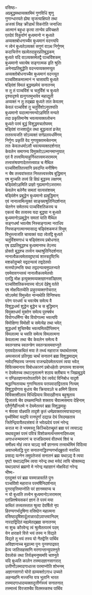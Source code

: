वसिष्ठः-   
अप्रबुद्धमथाव्यक्तमिमं गुणविधिं शृणु  
गुणान्धारयते ह्येषा सृजत्याक्षिपते तथा  
अजस्रं त्विह क्रीडार्थं विकरोति जनाधिप  
आत्मानं बहुधा कृत्वा तान्येव प्रविचक्षते  
एतदेवं विकुर्वाणं बुध्यमानो न बुध्यते  
अव्यक्तबोधनाच्चैव बुध्यमानं वदन्त्यपि  
न त्वेनं बुध्यतेऽव्यक्तं सगुणं वाऽथ निर्गुणम्  
कदाचित्तेन खल्वेतदाहुरप्रतिबुद्धकम्  
बुध्यते यदि वाऽव्यक्तमेतद्वै पञ्चविंशकम्  
बुध्यमानो भवत्येष सङ्गात्मक इति श्रुतिः  
अनेनाप्रतिबुद्धेति वदन्त्यव्यक्तमप्युत  
अव्यक्तोबोधनाच्चैव बुध्यमानं वदन्त्युत  
पञ्चविंशकमात्मानं न चासावपि बुध्यते  
षड्विंशं विमलं बुद्धमप्रमेयं सनातनम्  
स तु तं पञ्चविंशं च चतुर्विंशं च बुध्यते  
दृश्यादृश्ये ह्यनुगतमुभावेव महाद्युती  
अव्यक्तं न तु तद्ब्रह्म बुध्यते तात केवलम्  
केवलं पञ्चविंशं तु चतुर्विंशोऽनुपश्यति  
बुध्यमानो यदात्मानमन्योऽहमिति मन्यते  
तदा प्रकृतिमानेष भवत्यव्यक्तलोचनः  
बुध्यते परमं बुद्धं विशुद्धमचलोपमम्  
षड्विंशं राजशार्दूल तथा बुद्धत्वतां व्रजेत्  
ततस्त्यजति सोऽव्यक्तं सर्गप्रलयधर्मिणम्  
निर्गुणः प्रकृतिं वेद गुणयुक्तामचेतनाम्  
ततः केवलधर्माऽसौ भवत्यव्यक्तदर्शनात्  
केवलेन समागम्य विमुक्तोऽऽत्मानमाप्नुयात्  
एतं वै तत्त्वमित्याहुर्निस्तत्त्वमजरामरम्  
तत्त्वसंश्रयणादेतत्तत्त्ववन्न च मैथिल  
पञ्चविंशतितत्त्वानि प्रवदन्ति मनीषिणः  
न चैष तत्त्ववांस्तात निस्तत्त्वस्त्वेष बुद्धिमान्  
एष मुञ्चति तत्त्वं हि क्षिप्रं बुद्धस्य लक्षणम्  
षड्विंशोऽहमिति प्राज्ञो गृह्यमाणोऽजरामरः  
केवलेन बलेनैव समतां यात्यसंशयम्  
षड्विंशेन प्रबुद्धेन बुध्यमानो ह्यबुद्धिमान्  
एवं नानात्वमित्युक्तं साङ्ख्यश्रुतिनिदर्शनात्  
चेतनेन समेतस्य पञ्चविंशतिकस्य च  
एकत्वं चैव तत्वस्य यदा बुद्ध्या न बुध्यते  
बुध्यमानोऽप्रबुद्धेन समतां याति मैथिल  
सङ्गधर्मा भवत्येष निस्सङ्गात्मा नराधिप  
निस्सङ्गात्मानमासाद्य षड्विंशकमजं विभुम्  
विभुस्त्यजति चाव्यक्तं यदा त्वेतद्वि बुध्यते  
चतुर्विंशमगाधं च षड्विंशस्य प्रबोधनात्  
एष ह्यप्रतिबुद्धश्च बुध्यमानश्च तेऽनघ  
प्रोक्तो बुद्धश्च तत्त्वेन यथाश्रुतिनिदर्शनात्  
नानात्वैकत्वमेतावद्द्रष्टव्यं शास्त्रदृष्टिभिः  
मशकोदुम्बरे यद्वदन्यत्वं तद्वदेतयोः  
मत्स्योऽम्भसि यथा तद्वदन्यत्वमुपलभ्यते  
एवमेवावगन्तव्यं नानात्वैकत्वमेतयोः  
एतद्धि मोक्ष इत्युक्तमव्यक्तज्ञानसञ्ज्ञितम्  
पञ्चविंशतिकस्यास्य योऽयं देहेषु वर्तते  
एष मोक्षयितव्येति प्राहुरव्यक्तगोचरात्  
सोऽयमेवं विमुच्येत नान्यथेति विनिश्चयः  
परेण परधर्मा च भवत्येष समेत्य वै  
विशुद्धधर्मा शुद्धेन बुद्धेन च स बुद्धिमान्  
विमुक्तधर्मा मुक्तेन समेत्य पुरुषर्षभ  
वियोगधर्मिणा चैव वियोगात्मा भवत्यपि  
विमोक्षिणा विमोक्षी च समेत्येह तथा भवेत्  
शुद्धधर्मा शुचिश्चैव भवत्यमितदीप्तिमान्  
विमलात्मा च भवति समेत्य विमलात्मना  
केवलात्मा तथा चैव केवलेन समेत्य वै  
स्वतन्त्रश्च स्वतन्त्रेण स्वतन्त्रत्वमवाप्नुते  
एतावदेतत्कथितं मया ते तथ्यं महाराज यथार्थतत्त्वम्  
अमत्सरत्वं प्रतिगृह्य चार्थं सनातनं ब्रह्म विशुद्धमाद्यम्  
नावेदनिष्ठस्य जनस्य राजन्प्रदेयमेतत्परमं त्वया भवेत्  
विवित्समानाय विबोधकारणं प्रबोधहेतोः प्रणतस्य शासनम्  
न देयमेतच्च तथाऽनृतात्मने शठाय क्लीबाय न जिह्मबुद्धये  
न पण्डितज्ञानपरोपतापिने देयं त्वयेदं विनिबोध यादृशे  
श्रद्धान्वितायाथ गुणान्विताय परापवादाद्विरताय नित्यम्  
विशुद्धयोगाय बुधाय चैव क्रियावऽते च क्षमिणे हिताय  
विविक्तशीलाय विधिप्रियाय विवादहीनाय बहुश्रुताय  
द्विजातये चैव दमक्षमान्विते शक्ताय चैवात्मसमाय देहिनाम्  
एतैर्गुणैर्हीनतमे न देयमेतत्परं ब्रह्म विशुद्धमाहुः  
न श्रेयसा योक्ष्यति तादृशे कृतं धर्मप्रवक्तारमपात्रदानात्  
पृथ्वीमिमां यद्यपि रत्नपूर्णां दद्यान्न देयं त्विदमव्रताय  
जितेन्द्रियायैतदसंशयं ते भवेत्प्रदेयं परमं नरेन्द्र  
कराल मा ते भयमस्तु किञ्चिदेतच्छ्रुतं ब्रह्म परं त्वयाऽद्य  
यथावदुक्तं परमं पवित्रं विशोकमत्यन्तमनादिमध्यम्  
अगाधजन्मामरणं च राजन्निरामयं वीतभयं शिवं च  
समीक्ष्य मोहं त्यज चाऽद्य सर्वे ज्ञानस्य तत्त्वार्थमिमं विदित्वा  
अवाप्तमेतद्धि पुरा सनातनाद्धिरण्यगर्भाद्ब्रुवतो नराधिप  
प्रसाद्य यत्नेन तमुग्रतेजसं सनातनं ब्रह्म यथाऽद्य वै त्वया  
पृष्टो  यथाऽद्यस्मि त्वया नरेन्द्र तथा मयेदं त्वयि चोक्तमद्य  
यथाऽवाप्तं ब्रह्मणो मे नरेन्द्र महाज्ञानं मोक्षविदां नरेन्द्र  
भीष्मः-   
एतदुक्तं परं ब्रह्म यस्मान्नावर्तते पुनः  
पञ्चविंशो महाराज परमर्षिनिदर्शनात्  
पुनरावृत्तिमाप्नोति परं ज्ञानमवाप्य च  
न यो बुध्यति तत्त्वेन बुध्यमानोऽजरामरम्  
एतन्निश्श्रेयसकरं ज्ञानं ते परमं मया  
कथितं तत्त्वतस्तात श्रुत्वा देवर्षितो नृप  
हिरण्यगर्भादृषिणा वसिष्ठेन महात्मना  
वसिष्ठादृषिशार्दूलान्नारदोऽवाप्तवानिदम्  
नारदाद्विदितं मह्यमेतद्ब्रह्म सनातनम्  
मा शुचः कौरवेन्द्र त्वं श्रुत्वैतत्परमं पदम्  
येन क्षराक्षरे वित्ते भयं तस्य न विद्यते  
विद्यते तु भयं तस्य यो नैतद्वेत्ति पार्थिव  
अविज्ञानाच्च मूढात्मा पुनः पुनरुपाद्रवत्  
प्रेत्य जातिसहस्राणि मरणान्तान्युपाश्नुते  
देवलोकं तथा तिर्यङ्मनुष्यमपि चाश्नुते  
यदि बुध्यति कालेन तस्मादज्ञानसागरात्  
उत्तीर्णोऽस्मादगाधात्स परमाप्नोति शोभनम्  
अज्ञानसागरो घोरो ह्यव्यक्तोऽगाध उच्यते  
अहन्यहनि मज्जन्ति यत्र भूतानि भारत  
तस्मादगाधादव्यक्तादुत्तीर्णस्त्वं सनातनात्  
तस्मात्त्वं विरजाश्चैव वितमस्कश्च पार्थिव   
